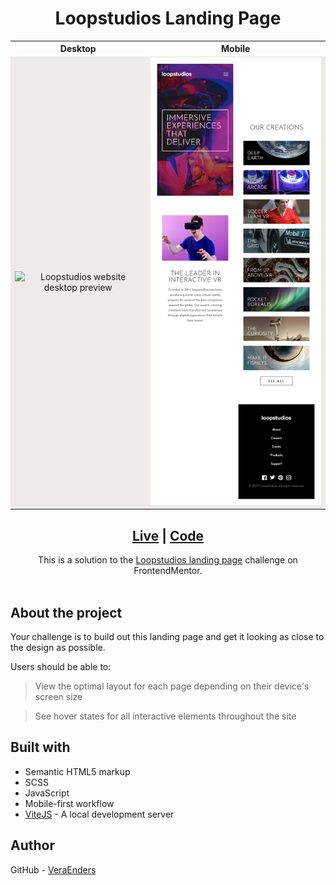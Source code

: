 <h1 align="center">Loopstudios Landing Page</h1> 

<table >
  <tr>
    <th>Desktop</th>
    <th>Mobile</th>
  </tr>
  <tr style="background-color: #EEEAEA">
    <td style="text-align: center;"> 
      <img src="./public/img/preview/preview-desktop.png" alt="Loopstudios website desktop preview" width="80%">
    </td>
    <td style="text-align: center;">
      <img src="./public/img/preview/preview-mobile.png" alt="Loopstudios website mobile preview">
    </td>
  </tr>
</table>

<div align="center">
  <h2><a href="https://veraenders.github.io/loopstudios-landing-page/">Live</a>
  <span> | </span> 
  <a href="https://github.com/VeraEnders/loopstudios-landing-page/">Code</a></h2>
  <div>This is a solution to the <a href="https://www.frontendmentor.io/challenges/loopstudios-landing-page-N88J5Onjw">Loopstudios landing page</a> challenge on FrontendMentor.</div>
</div>
<br>

## About the project 
Your challenge is to build out this landing page and get it looking as close to the design as possible.

Users should be able to:

> View the optimal layout for each page depending on their device's screen size

> See hover states for all interactive elements throughout the site

## Built with

- Semantic HTML5 markup
- SCSS
- JavaScript
- Mobile-first workflow
- [ViteJS](https://vitejs.dev/) - A local development server

## Author

GitHub - [VeraEnders](https://github.com/VeraEnders)